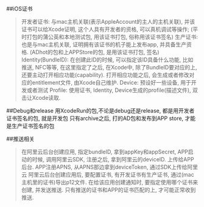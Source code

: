 # 


##iOS证书
> 开发者证书: 与mac主机关联(表示AppleAccount的主人的主机关联), 并该证书可以给Xcode证明, 这个人具有开发者的资格, 可以真机调试等操作; (平时打包的蒲公英和本地测试包, 用该证书打包, 俗称用该证书签名)
> 生产证书: 也是与mac主机关联, 证明拥有该证书的机子能上发布app, 并具备生产资格. (ADhot的包和上APPStore的包, 是用该证书打包, 签名)
> Identity(BundleID): 在创建此ID的时候, 可以指定该ID具备什么功能, 比如推送, NFC等等, 在这里指定了之后, 在Xcode中, 除了BundleID要对应的上, 还要主动打开相应功能(capability). 打开相应功能之后, 会生成或者修改对应的entitlement文件, 由Xcode自己维护.
> Device: 预设好一些设备, 用于开发或者测试
> Profile: 使用证书, Identity, Device生成的profile(描述文件), 双击让Xcode读取.
> 

##Debug和release
用XcodeRun的包,不论是debug还是release, 都是用开发者证书签名的包, 就是开发包
只有archive之后, 打的AD包和发布到APP store, 才能是生产证书签名的包

##推送相关
> 在阿里云后台创建应用, 指定bundleID, 拿到appKey和appSecret, APP启动的时候, 调用阿里云SDK, 注册之后, 拿到阿里云的deviceID. 上传给APP后台.
> APP注册APNS, 从APNS那边拿到deviceToken, 通过SDK上传给阿里云
> 阿里云后台创建应用后, 要配置证书, 有开发证书有生产证书, 通过(mac主机里的证书)导出p12文件. 在给该应用创建通知时, 要指定使用哪个证书来创建, 并发送推送. 只有推送的证书和APP的证书匹配的上, 才可能正常收到推送.